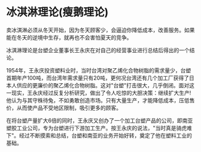 # 冰淇淋理论(瘦鹅理论)

卖冰淇淋必须从冬天开始，因为冬天顾客少，会逼迫你降低成本，改善服务。如果能在冬天的逆境中生存，就再也不会害怕夏天的竞争。

冰淇淋理论是台塑企业董事长王永庆在对自己的经营事业进行总结后得出的一个结论。

1954年，王永庆投资塑料业时，当时台湾对聚乙烯化合物树脂的需求量少，台塑首期年产100吨，而台湾年需求量只有20吨，更何况台湾还有几个加工厂获得了日本人供应的更廉价的聚乙烯化合物树脂。这对"台塑"打击很大，几乎倒闭。面对这一现实，王永庆经过反复分析研究，做出了令人吃惊的大胆决策：继续扩大生产!他认为与其守株待兔，不如勇敢创造市场。只有大量生产，才能降低成本，压低售价，从而使产品不受地区限制，吸引更多的顾客。

在将台塑产量扩大6倍的同时，王永庆又创办了一个加工台塑产品的公司，即南亚塑胶工业公司，专为台塑进行下游加工生产。按王永庆的说法，"当时真是骑虎难下"。经过不断摸索和总结，台塑和南亚的业务开始好转，奠定了他在塑料工业的基础。
